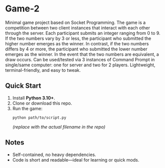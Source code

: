 <h1>Game-2</h1>

<p>
  Minimal game project based on Socket Programming. The game is a competition between two client instances that interact with each other through the server. 
Each participant submits an integer ranging from 0 to 9. If the two numbers vary by 3 or less, the participant who submitted the higher number emerges as the winner. 
In contrast, if the two numbers differs by 4 or more, the participant who submitted the lower number emerges as the winner. In the event that the two numbers are 
equivalent, a draw occurs. Can be used/tested via 3 instances of Command Prompt in single/same computer: one for server and two for 2 players. Lightweight, terminal-friendly, and easy to tweak. 
</p>

<h2>Quick Start</h2>
<ol>
  <li>Install <strong>Python 3.10+</strong>.</li>
  <li>Clone or download this repo.</li>
  <li>Run the game:
    <pre><code>python path/to/script.py</code></pre>
    <em>(replace with the actual filename in the repo)</em>
  </li>
</ol>

<h2>Notes</h2>
<ul>
  <li>Self-contained, no heavy dependencies.</li>
  <li>Code is short and readable—ideal for learning or quick mods.</li>
</ul>
